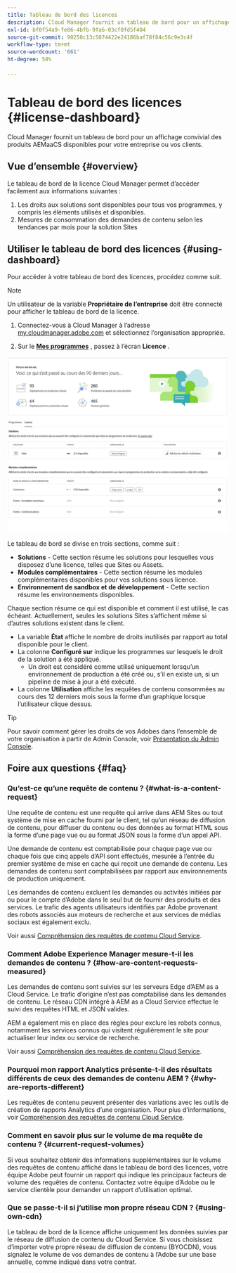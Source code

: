 ```yaml
---
title: Tableau de bord des licences
description: Cloud Manager fournit un tableau de bord pour un affichage convivial des produits AEMaaCS disponibles pour votre entreprise ou vos clients.
exl-id: bf0f54a9-fe86-4bfb-9fa6-03cf0fd5f404
source-git-commit: 90250c13c5074422e24186baf78f84c56c9e3c4f
workflow-type: tm+mt
source-wordcount: '661'
ht-degree: 58%

---
```


# Tableau de bord des licences {#license-dashboard}

Cloud Manager fournit un tableau de bord pour un affichage convivial des produits AEMaaCS disponibles pour votre entreprise ou vos clients.

## Vue d’ensemble {#overview}

Le tableau de bord de la licence Cloud Manager permet d’accéder facilement aux informations suivantes :

1. Les droits aux solutions sont disponibles pour tous vos programmes, y compris les éléments utilisés et disponibles.
1. Mesures de consommation des demandes de contenu selon les tendances par mois pour la solution Sites

## Utiliser le tableau de bord des licences {#using-dashboard}

Pour accéder à votre tableau de bord des licences, procédez comme suit.

>[!NOTE]
>
>Un utilisateur de la variable **Propriétaire de l’entreprise** doit être connecté pour afficher le tableau de bord de la licence.

1. Connectez-vous à Cloud Manager à l’adresse [my.cloudmanager.adobe.com](https://my.cloudmanager.adobe.com/) et sélectionnez l’organisation appropriée.

1. Sur le **[Mes programmes](/help/implementing/cloud-manager/getting-access-to-aem-in-cloud/editing-programs.md#my-programs)** , passez à l’écran **Licence** .

![Tableau de bord des licences](assets/license-dashboard.png)

Le tableau de bord se divise en trois sections, comme suit :

* **Solutions** - Cette section résume les solutions pour lesquelles vous disposez d’une licence, telles que Sites ou Assets.
* **Modules complémentaires** - Cette section résume les modules complémentaires disponibles pour vos solutions sous licence.
* **Environnement de sandbox et de développement** - Cette section résume les environnements disponibles.

Chaque section résume ce qui est disponible et comment il est utilisé, le cas échéant. Actuellement, seules les solutions Sites s’affichent même si d’autres solutions existent dans le client.

* La variable **État** affiche le nombre de droits inutilisés par rapport au total disponible pour le client.
* La colonne **Configuré sur** indique les programmes sur lesquels le droit de la solution a été appliqué.
   * Un droit est considéré comme utilisé uniquement lorsqu’un environnement de production a été créé ou, s’il en existe un, si un pipeline de mise à jour a été exécuté.
* La colonne **Utilisation** affiche les requêtes de contenu consommées au cours des 12 derniers mois sous la forme d’un graphique lorsque l’utilisateur clique dessus.

>[!TIP]
>
>Pour savoir comment gérer les droits de vos Adobes dans l’ensemble de votre organisation à partir de Admin Console, voir [Présentation du Admin Console](https://helpx.adobe.com/fr/enterprise/using/admin-console.html).

## Foire aux questions {#faq}

### Qu’est-ce qu’une requête de contenu ? {#what-is-a-content-request}

Une requête de contenu est une requête qui arrive dans AEM Sites ou tout système de mise en cache fourni par le client, tel qu’un réseau de diffusion de contenu, pour diffuser du contenu ou des données au format HTML sous la forme d’une page vue ou au format JSON sous la forme d’un appel API.

Une demande de contenu est comptabilisée pour chaque page vue ou chaque fois que cinq appels d’API sont effectués, mesurée à l’entrée du premier système de mise en cache qui reçoit une demande de contenu. Les demandes de contenu sont comptabilisées par rapport aux environnements de production uniquement.

Les demandes de contenu excluent les demandes ou activités initiées par ou pour le compte d’Adobe dans le seul but de fournir des produits et des services. Le trafic des agents utilisateurs identifiés par Adobe provenant des robots associés aux moteurs de recherche et aux services de médias sociaux est également exclu.

Voir aussi [Compréhension des requêtes de contenu Cloud Service](/help/implementing/cloud-manager/content-requests.md).

### Comment Adobe Experience Manager mesure-t-il les demandes de contenu ? {#how-are-content-requests-measured}

Les demandes de contenu sont suivies sur les serveurs Edge d’AEM as a Cloud Service. Le trafic d’origine n’est pas comptabilisé dans les demandes de contenu. Le réseau CDN intégré à AEM as a Cloud Service effectue le suivi des requêtes HTML et JSON valides.

AEM a également mis en place des règles pour exclure les robots connus, notamment les services connus qui visitent régulièrement le site pour actualiser leur index ou service de recherche.

Voir aussi [Compréhension des requêtes de contenu Cloud Service](/help/implementing/cloud-manager/content-requests.md).

### Pourquoi mon rapport Analytics présente-t-il des résultats différents de ceux des demandes de contenu AEM ? {#why-are-reports-different}

Les requêtes de contenu peuvent présenter des variations avec les outils de création de rapports Analytics d’une organisation. Pour plus d’informations, voir [Compréhension des requêtes de contenu Cloud Service](/help/implementing/cloud-manager/content-requests.md).

### Comment en savoir plus sur le volume de ma requête de contenu ? {#current-request-volumes}

Si vous souhaitez obtenir des informations supplémentaires sur le volume des requêtes de contenu affiché dans le tableau de bord des licences, votre équipe Adobe peut fournir un rapport qui indique les principaux facteurs de volume des requêtes de contenu. Contactez votre équipe d’Adobe ou le service clientèle pour demander un rapport d’utilisation optimal.

### Que se passe-t-il si j’utilise mon propre réseau CDN ? {#using-own-cdn}

Le tableau de bord de la licence affiche uniquement les données suivies par le réseau de diffusion de contenu du Cloud Service. Si vous choisissez d’importer votre propre réseau de diffusion de contenu (BYOCDN), vous signalez le volume de vos demandes de contenu à l’Adobe sur une base annuelle, comme indiqué dans votre contrat.
